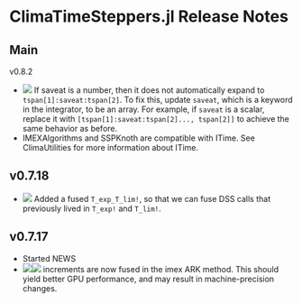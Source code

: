 ClimaTimeSteppers.jl Release Notes
========================

Main
-------
v0.8.2
- ![][badge-💥breaking] If saveat is a number, then it does not automatically expand to `tspan[1]:saveat:tspan[2]`. To fix this, update
`saveat`, which is a keyword in the integrator, to be an array. For example, if `saveat` is a scalar, replace it with
`[tspan[1]:saveat:tspan[2]..., tspan[2]]` to achieve the same behavior as before.
- IMEXAlgorithms and SSPKnoth are compatible with ITime. See ClimaUtilities for more information about ITime.

v0.7.18
-------
- ![][badge-🚀performance] Added a fused `T_exp_T_lim!`, so that we can fuse DSS calls that previously lived in `T_exp!` and `T_lim!`.

v0.7.17
-------
- Started NEWS
- ![][badge-🤖precisionΔ]![][badge-🚀performance] increments are now fused in the imex ARK method. This should yield better GPU performance, and may result in machine-precision changes.

<!--
Contributors are welcome to begin the description of changelog items with badge(s) below. Here is a brief description of when to use badges for a particular pull request / set of changes:
 - 🔥behavioralΔ - behavioral changes. For example: a new model is used, yielding more accurate results.
 - 🤖precisionΔ - machine-precision changes. For example, swapping the order of summed arguments can result in machine-precision changes.
 - 💥breaking - breaking changes. For example: removing deprecated functions/types, removing support for functionality, API changes.
 - 🚀performance - performance improvements. For example: improving type inference, reducing allocations, or code hoisting.
 - ✨feature - new feature added. For example: adding support for a cubed-sphere grid
 - 🐛bugfix - bugfix. For example: fixing incorrect logic, resulting in incorrect results, or fixing code that otherwise might give a `MethodError`.
-->

[badge-🔥behavioralΔ]: https://img.shields.io/badge/🔥behavioralΔ-orange.svg
[badge-🤖precisionΔ]: https://img.shields.io/badge/🤖precisionΔ-black.svg
[badge-💥breaking]: https://img.shields.io/badge/💥BREAKING-red.svg
[badge-🚀performance]: https://img.shields.io/badge/🚀performance-green.svg
[badge-✨feature/enhancement]: https://img.shields.io/badge/feature/enhancement-blue.svg
[badge-🐛bugfix]: https://img.shields.io/badge/🐛bugfix-purple.svg
